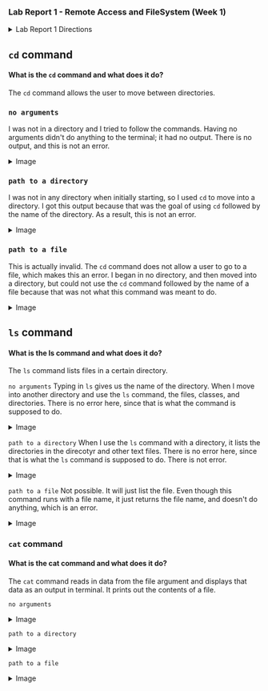 ### Lab Report 1 - Remote Access and FileSystem (Week 1)


<!-- Lab Report 1 Directions---> 

<details>
<summary>Lab Report 1 Directions</summary>
<br>
You’ll submit a lab report by writing a blog post about the basic filesystem commands we learned today. You should create the post, like we just described using Github Pages. The lab report is due Monday, October 9 by 10pm. See the FAQ below for common questions, including how to add images and what to submit to Gradescope.

#### For each of the commands cd, ls, and cat, and using the workspace you created in this lab:

*• Share an example of using the command with no arguments.*

*•  Share an exmaple of using the command with a path to a directory as an argument.*

*• Share an example of using the command with a path to a file as an argument.*

#### So that’s 9 total examples (3 for each command). For each, include:
   
   *• A screenshot or Markdown code block showing the command and its output*
  
   *• What the working directory was when the command was run*
   
   *• A sentence or two explaining why you got that output (e.g. what was in the filesystem, what it meant to have no arguments).*
    
   *• Indicate whether the output is an error or not, and if it’s an error, explain why it’s an error.*

*You will upload your submission by publishing the page on Github Pages, then printing the page to PDF and uploading to the Lab Report 1 assignment on Gradescope.*

</details>


`cd` command 
-

#### What is the `cd` command and what does it do? 

The `cd` command allows the user to move between directories. 

### `no arguments` 

I was not in a directory and I tried to follow the commands. Having no arguments didn't do anything to the terminal; it had no output. There is no output, and this is not an error. 
<details>
<summary> Image </summary>
<br>
<img width="1440" alt="Screenshot 2023-10-04 at 9 30 50 AM" src="https://github.com/adhithinm/cse15l-lab-reports/assets/146797389/fe9d483c-fb66-48ab-b1b0-13686d14b723">
</details>

### `path to a directory` 

I was not in any directory when initially starting, so I used `cd` to move into a directory. I got this output because that was the goal of using `cd` followed by the name of the directory. As a result, this is not an error. 

<details>
<summary> Image </summary>
<br>
<img width="1440" alt="Screenshot 2023-10-04 at 9 33 01 AM" src="https://github.com/adhithinm/cse15l-lab-reports/assets/146797389/18944df2-e325-4286-9ab5-6abc62a2df0e">
</details>

### `path to a file` 

This is actually invalid. The `cd` command does not allow a user to go to a file, which makes this an error. I began in no directory, and then moved into a directory, but could not use the `cd` command followed by the name of a file because that was not what this command was meant to do. 

<details>
<summary> Image </summary>
<br>
<img width="1440" alt="Screenshot 2023-10-04 at 9 34 30 AM" src="https://github.com/adhithinm/cse15l-lab-reports/assets/146797389/b9aa751f-6d9a-4ad5-97ca-f6a484839d52">
</details>

`ls` command 
-

#### What is the ls command and what does it do? 

The `ls` command lists files in a certain directory. 

`no arguments` 
Typing in `ls` gives us the name of the directory. When I move into another directory and use the `ls` command, the files, classes, and directories. There is no error here, since that is what the command is supposed to do. 
<details>
<summary> Image </summary>
<br>
<img width="1440" alt="Screenshot 2023-10-04 at 9 44 55 AM" src="https://github.com/adhithinm/cse15l-lab-reports/assets/146797389/b029df37-1ad0-4449-93d6-aadb4790ebae">
</details>

`path to a directory` 
When I use the `ls` command with a directory, it lists the directories in the direcotyr and other text files. There is no error here, since that is what the `ls` command is supposed to do. There is not error. 
<details>
<summary> Image </summary>
<br>
<img width="1440" alt="Screenshot 2023-10-04 at 9 45 40 AM" src="https://github.com/adhithinm/cse15l-lab-reports/assets/146797389/dfc74449-70b8-4691-bfd3-81d5c15419ec">
</details>

`path to a file` 
Not possible. It will just list the file. Even though this command runs with a file name, it just returns the file name, and doesn't do anything, which is an error. 

<details>
<summary> Image </summary>
<br>
<img width="1440" alt="Screenshot 2023-10-04 at 9 48 10 AM" src="https://github.com/adhithinm/cse15l-lab-reports/assets/146797389/66ea019f-50cc-4380-93c4-a642a828c4ea">

</details>


### `cat` command 

#### What is the cat command and what does it do? 

The `cat` command reads in data from the file argument and displays that data as an output in terminal. It prints out the contents of a file. 

`no arguments` 

<details>
<summary> Image </summary>
<br>
<img width="1440" alt="Screenshot 2023-10-04 at 11 03 39 AM" src="https://github.com/adhithinm/cse15l-lab-reports/assets/146797389/2691ffb3-bc33-4ea4-a625-8d7baddcbe54">
</details>

`path to a directory` 

<details>
<summary> Image </summary>
<br>
<img width="1440" alt="Screenshot 2023-10-04 at 11 05 10 AM" src="https://github.com/adhithinm/cse15l-lab-reports/assets/146797389/2c01efdf-1cd1-479f-811d-32774c1a8241">
</details>


`path to a file` 

<details>
<summary> Image </summary>
<br>
<img width="1440" alt="Screenshot 2023-10-04 at 11 07 07 AM" src="https://github.com/adhithinm/cse15l-lab-reports/assets/146797389/3fc19508-5f4a-4f9f-bc86-30fe21dcb030">

</details>

